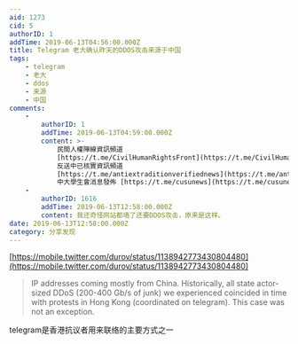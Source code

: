```yaml
---
aid: 1273
cid: 5
authorID: 1
addTime: 2019-06-13T04:56:00.000Z
title: Telegram 老大确认昨天的DDOS攻击来源于中国
tags:
    - telegram
    - 老大
    - ddos
    - 来源
    - 中国
comments:
    -
        authorID: 1
        addTime: 2019-06-13T04:59:00.000Z
        content: >-
            民間人權陣線資訊頻道
            [https://t.me/CivilHumanRightsFront](https://t.me/CivilHumanRightsFront)
            反送中已核實資訊頻道
            [https://t.me/antiextraditionverifiednews](https://t.me/antiextraditionverifiednews)
            中大學生會消息發佈 [https://t.me/cusunews](https://t.me/cusunews)
    -
        authorID: 1616
        addTime: 2019-06-13T12:58:00.000Z
        content: 我还奇怪网站都墙了还要DDOS攻击，原来是这样。
date: 2019-06-13T12:58:00.000Z
category: 分享发现
---
```


[https://mobile.twitter.com/durov/status/1138942773430804480](https://mobile.twitter.com/durov/status/1138942773430804480)

> IP addresses coming mostly from China. Historically, all state actor-sized DDoS (200-400 Gb/s of junk) we experienced coincided in time with protests in Hong Kong (coordinated on telegram). This case was not an exception.

telegram是香港抗议者用来联络的主要方式之一

